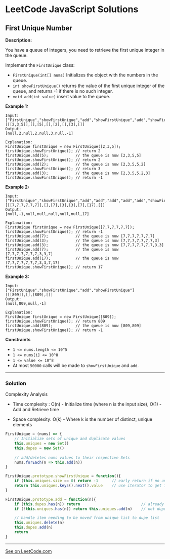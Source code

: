 # LeetCode JavaScript Solutions



## First Unique Number



**Description:**

You have a queue of integers, you need to retrieve the first unique integer in the queue.

Implement the ```FirstUnique``` class:

- ```FirstUnique(int[] nums)``` Initializes the object with the numbers in the queue.
- ```int showFirstUnique()``` returns the value of the first unique integer of the queue, and returns -1 if there is no such integer.
- ```void add(int value)``` insert value to the queue.
 

**Example 1:**
```
Input: 
["FirstUnique","showFirstUnique","add","showFirstUnique","add","showFirstUnique","add","showFirstUnique"]
[[[2,3,5]],[],[5],[],[2],[],[3],[]]
Output: 
[null,2,null,2,null,3,null,-1]

Explanation: 
FirstUnique firstUnique = new FirstUnique([2,3,5]);
firstUnique.showFirstUnique(); // return 2
firstUnique.add(5);            // the queue is now [2,3,5,5]
firstUnique.showFirstUnique(); // return 2
firstUnique.add(2);            // the queue is now [2,3,5,5,2]
firstUnique.showFirstUnique(); // return 3
firstUnique.add(3);            // the queue is now [2,3,5,5,2,3]
firstUnique.showFirstUnique(); // return -1
```

**Example 2:**
```
Input: 
["FirstUnique","showFirstUnique","add","add","add","add","add","showFirstUnique"]
[[[7,7,7,7,7,7]],[],[7],[3],[3],[7],[17],[]]
Output: 
[null,-1,null,null,null,null,null,17]

Explanation: 
FirstUnique firstUnique = new FirstUnique([7,7,7,7,7,7]);
firstUnique.showFirstUnique(); // return -1
firstUnique.add(7);            // the queue is now [7,7,7,7,7,7,7]
firstUnique.add(3);            // the queue is now [7,7,7,7,7,7,7,3]
firstUnique.add(3);            // the queue is now [7,7,7,7,7,7,7,3,3]
firstUnique.add(7);            // the queue is now [7,7,7,7,7,7,7,3,3,7]
firstUnique.add(17);           // the queue is now [7,7,7,7,7,7,7,3,3,7,17]
firstUnique.showFirstUnique(); // return 17
```

**Example 3:**
```
Input: 
["FirstUnique","showFirstUnique","add","showFirstUnique"]
[[[809]],[],[809],[]]
Output: 
[null,809,null,-1]

Explanation: 
FirstUnique firstUnique = new FirstUnique([809]);
firstUnique.showFirstUnique(); // return 809
firstUnique.add(809);          // the queue is now [809,809]
firstUnique.showFirstUnique(); // return -1
```

**Constraints**

- ```1 <= nums.length <= 10^5```
- ```1 <= nums[i] <= 10^8```
- ```1 <= value <= 10^8```
- At most ```50000``` calls will be made to ```showFirstUnique``` and ```add```.

---


### Solution

Complexity Analysis

- Time complexity : O(n) - Initialize time (where n is the input size), O(1) - Add and Retrieve time


- Space complexity: O(k) - Where k is the number of distinct, unique elements


```JavaScript
FirstUnique = (nums) => {
    // Initialize sets of unique and duplicate values
    this.uniques = new Set()
    this.dupes = new Set()
    
    // add/deletes nums values to their respective Sets
    nums.forEach(n => this.add(n))
}

FirstUnique.prototype.showFirstUnique = function(){
    if (this.uniques.size == 0) return -1      // early return if no uniques
    return this.uniques.keys().next().value    // use iterator to get first unique
}

FirstUnique.prototype.add = function(n){
    if (this.dupes.has(n)) return                           // already duplicate? skip!
    if (!this.uniques.has(n)) return this.uniques.add(n)    // not dupe *or* unique? add and early return

    // handle item needing to be moved from unique list to dupe list
    this.uniques.delete(n)
    this.dupes.add(n)
    return
}

```


---


[See on LeetCode.com](https://leetcode.com/explore/featured/card/30-day-leetcoding-challenge/528/week-1/3287/)
